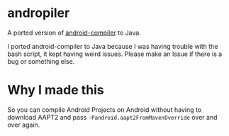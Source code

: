 # andropiler
A ported version of [android-compiler](https://github.com/ThatMG393/android-compiler) to Java.

I ported android-compiler to Java because I was having trouble with the bash script, it kept having weird issues.
Please make an Issue if there is a bug or something else.

# Why I made this
So you can compile Android Projects on Android without having to download AAPT2 and pass `-Pandroid.aapt2FromMavenOverride` over and over again. 
